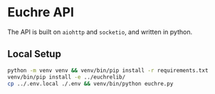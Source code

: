 # Euchre API

The API is built on `aiohttp` and `socketio`, and written in python.

## Local Setup
```bash
python -m venv venv && venv/bin/pip install -r requirements.txt
venv/bin/pip install -e ../euchrelib/
cp ../.env.local ./.env && venv/bin/python euchre.py
```
